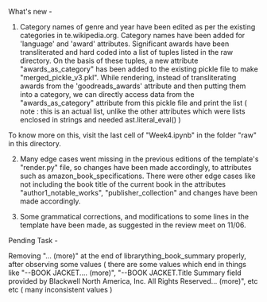What's new - 

1. Category names of genre and year have been edited as per the existing categories in te.wikipedia.org. Category names have been added for 'language' and 'award' attributes. Significant awards have been transliterated and hard coded into a list of tuples listed in the raw directory. On the basis of these tuples, a new attribute "awards_as_category" has been added to the existing pickle file to make "merged_pickle_v3.pkl". While rendering, instead of transliterating awards from the 'goodreads_awards' attribute and then putting them into a category, we can directly access data from the "awards_as_category" attribute from this pickle file and print the list ( note : this is an actual list, unlike the other attributes which were lists enclosed in strings and needed ast.literal_eval() )

To know more on this, visit the last cell of "Week4.ipynb" in the folder "raw" in this directory.

2. Many edge cases went missing in the previous editions of the template's "render.py" file, so changes have been made accordingly, to attributes such as amazon_book_specifications. There were other edge cases like not including the book title of the current book in the attributes "author1_notable_works", "publisher_collection" and changes have been made accordingly.

3. Some grammatical corrections, and modifications to some lines in the template have been made, as suggested in the review meet on 11/06.


Pending Task - 

Removing "… (more)" at the end of librarything_book_summary properly, after observing some values ( there are some values which end in things like "--BOOK JACKET.… (more)", "--BOOK JACKET.Title Summary field provided by Blackwell North America, Inc. All Rights Reserved… (more)", etc etc ( many inconsistent values )
